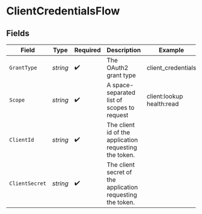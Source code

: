# ClientCredentialsFlow


## Fields

| Field                                                      | Type                                                       | Required                                                   | Description                                                | Example                                                    |
| ---------------------------------------------------------- | ---------------------------------------------------------- | ---------------------------------------------------------- | ---------------------------------------------------------- | ---------------------------------------------------------- |
| `GrantType`                                                | *string*                                                   | :heavy_check_mark:                                         | The OAuth2 grant type                                      | client_credentials                                         |
| `Scope`                                                    | *string*                                                   | :heavy_check_mark:                                         | A space-separated list of scopes to request                | client:lookup health:read                                  |
| `ClientId`                                                 | *string*                                                   | :heavy_check_mark:                                         | The client id of the application requesting the token.     |                                                            |
| `ClientSecret`                                             | *string*                                                   | :heavy_check_mark:                                         | The client secret of the application requesting the token. |                                                            |